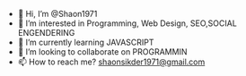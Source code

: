 - 👋 Hi, I’m @Shaon1971
- 👀 I’m interested in Programming, Web Design, SEO,SOCIAL ENGENDERING 
- 🌱 I’m currently learning JAVASCRIPT 
- 💞️ I’m looking to collaborate on PROGRAMMIN
- 📫 How to reach me? shaonsikder1971@gmail.com

<!---
Shaon1971/Shaon1971 is a ✨ special ✨ repository because its `README.md` (this file) appears on your GitHub profile.
You can click the Preview link to take a look at your changes.
--->
